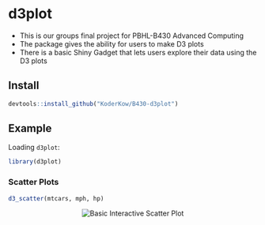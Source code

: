 
<!-- README.md is generated from README.Rmd. Please edit that file -->

<!-- gif resizing! gifsicle input.gif --resize 50x50 > resized.gif -->

# d3plot

  - This is our groups final project for PBHL-B430 Advanced Computing
  - The package gives the ability for users to make D3 plots
  - There is a basic Shiny Gadget that lets users explore their data
    using the D3 plots
    <!-- - A basic implementation of OOP is built in for project requirements -->

## Install

``` r
devtools::install_github("KoderKow/B430-d3plot")
```

## Example

Loading `d3plot`:

``` r
library(d3plot)
```

### Scatter Plots

``` r
d3_scatter(mtcars, mph, hp)
```

<center>

![Basic Interactive Scatter Plot](https://i.imgur.com/iTKEwp0.gif)

</center>
